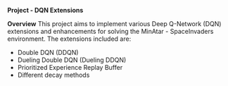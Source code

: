 **Project - DQN Extensions**

**Overview**
This project aims to implement various Deep Q-Network (DQN) extensions and enhancements for solving the MinAtar - SpaceInvaders environment. The extensions included are:

- Double DQN (DDQN)
- Dueling Double DQN (Dueling DDQN)
- Prioritized Experience Replay Buffer
- Different decay methods

